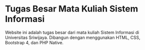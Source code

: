 # Tugas Besar Mata Kuliah Sistem Informasi
Website ini adalah tugas besar dari mata kuliah Sistem Informasi di Universitas Sriwijaya. Dibangun dengan menggunakan HTML, CSS, Bootstrap 4, dan PHP Native.
